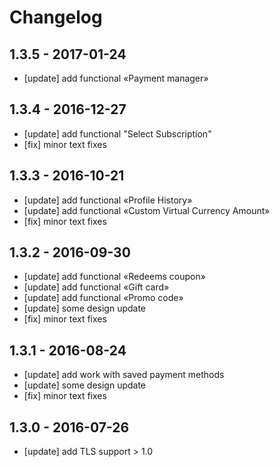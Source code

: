 # Changelog

## 1.3.5 - 2017-01-24
- [update] add functional «Payment manager»

## 1.3.4 - 2016-12-27

- [update] add functional "Select Subscription"
- [fix] minor text fixes

## 1.3.3 - 2016-10-21

- [update] add functional «Profile History»
- [update] add functional «Custom Virtual Currency Amount»
- [fix] minor text fixes

## 1.3.2 - 2016-09-30

- [update] add functional «Redeems coupon»
- [update] add functional «Gift card»
- [update] add functional «Promo code»
- [update] some design update
- [fix] minor text fixes

## 1.3.1 - 2016-08-24

- [update] add work with saved payment methods  
- [update] some design update
- [fix] minor text fixes

## 1.3.0 - 2016-07-26

- [update] add TLS support > 1.0
